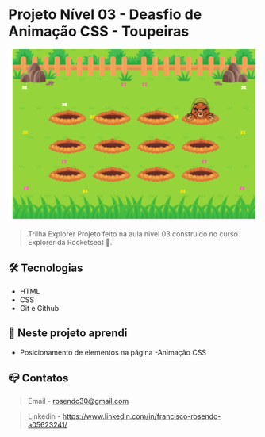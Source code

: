 # Projeto Nível 03 - Deasfio de Animação CSS - Toupeiras

![preview](.github/preview.png)

> Trilha Explorer Projeto feito na aula nivel 03 construído no curso Explorer da Rocketseat :rocket:.

## :hammer_and_wrench: Tecnologias

- HTML
- CSS
- Git e Github


## :nut_and_bolt: Neste projeto aprendi

- Posicionamento de elementos na página
-Animação CSS


## :mailbox_closed: Contatos

> Email - rosendc30@gmail.com

> Linkedin - https://www.linkedin.com/in/francisco-rosendo-a05623241/
